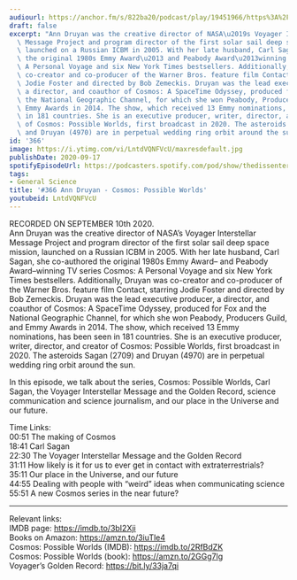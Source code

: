 ```yaml
---
audiourl: https://anchor.fm/s/822ba20/podcast/play/19451966/https%3A%2F%2Fd3ctxlq1ktw2nl.cloudfront.net%2Fstaging%2F2020-8-11%2F2df42ad2-ad03-5db0-9a29-b6eeced43df5.m4a
draft: false
excerpt: "Ann Druyan was the creative director of NASA\u2019s Voyager Interstellar\
  \ Message Project and program director of the first solar sail deep space mission,\
  \ launched on a Russian ICBM in 2005. With her late husband, Carl Sagan, she co-authored\
  \ the original 1980s Emmy Award\u2013 and Peabody Award\u2013winning TV series Cosmos:\
  \ A Personal Voyage and six New York Times bestsellers. Additionally, Druyan was\
  \ co-creator and co-producer of the Warner Bros. feature film Contact, starring\
  \ Jodie Foster and directed by Bob Zemeckis. Druyan was the lead executive producer,\
  \ a director, and coauthor of Cosmos: A SpaceTime Odyssey, produced for Fox and\
  \ the National Geographic Channel, for which she won Peabody, Producers Guild, and\
  \ Emmy Awards in 2014. The show, which received 13 Emmy nominations, has been seen\
  \ in 181 countries. She is an executive producer, writer, director, and creator\
  \ of Cosmos: Possible Worlds, first broadcast in 2020. The asteroids Sagan (2709)\
  \ and Druyan (4970) are in perpetual wedding ring orbit around the sun."
id: '366'
image: https://i.ytimg.com/vi/LntdVQNFVcU/maxresdefault.jpg
publishDate: 2020-09-17
spotifyEpisodeUrl: https://podcasters.spotify.com/pod/show/thedissenter/episodes/366-Ann-Druyan---Cosmos-Possible-Worlds-ejg4ju
tags:
- General Science
title: '#366 Ann Druyan - Cosmos: Possible Worlds'
youtubeid: LntdVQNFVcU
---
```

<div class="timelinks">

RECORDED ON SEPTEMBER 10th 2020.  
Ann Druyan was the creative director of NASA’s Voyager Interstellar Message Project and program director of the first solar sail deep space mission, launched on a Russian ICBM in 2005. With her late husband, Carl Sagan, she co-authored the original 1980s Emmy Award– and Peabody Award–winning TV series Cosmos: A Personal Voyage and six New York Times bestsellers. Additionally, Druyan was co-creator and co-producer of the Warner Bros. feature film Contact, starring Jodie Foster and directed by Bob Zemeckis. Druyan was the lead executive producer, a director, and coauthor of Cosmos: A SpaceTime Odyssey, produced for Fox and the National Geographic Channel, for which she won Peabody, Producers Guild, and Emmy Awards in 2014. The show, which received 13 Emmy nominations, has been seen in 181 countries. She is an executive producer, writer, director, and creator of Cosmos: Possible Worlds, first broadcast in 2020. The asteroids Sagan (2709) and Druyan (4970) are in perpetual wedding ring orbit around the sun.

In this episode, we talk about the series, Cosmos: Possible Worlds, Carl Sagan, the Voyager Interstellar Message and the Golden Record, science communication and science journalism, and our place in the Universe and our future.

Time Links:  
<time>00:51</time> The making of Cosmos  
<time>18:41</time> Carl Sagan  
<time>22:30</time> The Voyager Interstellar Message and the Golden Record  
<time>31:11</time> How likely is it for us to ever get in contact with extraterrestrials?  
<time>35:11</time> Our place in the Universe, and our future  
<time>44:55</time> Dealing with people with “weird” ideas when communicating science  
<time>55:51</time> A new Cosmos series in the near future?

---

Relevant links:  
IMDB page: https://imdb.to/3bI2Xji  
Books on Amazon: https://amzn.to/3iuTle4  
Cosmos: Possible Worlds (IMDB): https://imdb.to/2RfBdZK  
Cosmos: Possible Worlds (book): https://amzn.to/2GGg7lg  
Voyager’s Golden Record: https://bit.ly/33ja7qi
</div>

